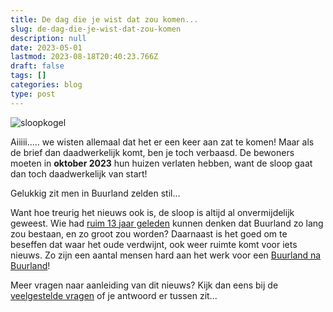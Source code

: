 ```yaml
---
title: De dag die je wist dat zou komen...
slug: de-dag-die-je-wist-dat-zou-komen
description: null
date: 2023-05-01
lastmod: 2023-08-18T20:40:23.766Z
draft: false
tags: []
categories: blog
type: post
---
```

![sloopkogel](/images/sloopkogel.jpg)

Aiiiii..... we wisten allemaal dat het er een keer aan zat te komen! Maar als de brief dan daadwerkelijk komt, ben je toch verbaasd. De bewoners moeten in **oktober 2023** hun huizen verlaten hebben, want de sloop gaat dan toch daadwerkelijk van start! 

Gelukkig zit men in Buurland zelden stil... 
<!--more-->
Want hoe treurig het nieuws ook is, de sloop is altijd al onvermijdelijk geweest. Wie had [ruim 13 jaar geleden](/20100520-het-eerste-contact/) kunnen denken dat Buurland zo lang zou bestaan, en zo groot zou worden? Daarnaast is het goed om te beseffen dat waar het oude verdwijnt, ook weer ruimte komt voor iets nieuws. Zo zijn een aantal mensen hard aan het werk voor een [Buurland na Buurland](/wat-na-buurland)! 

Meer vragen naar aanleiding van dit nieuws? Kijk dan eens bij de [veelgestelde vragen](/veelgestelde-vragen/) of je antwoord er tussen zit...

